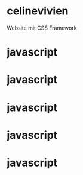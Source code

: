 # celinevivien
Website mit CSS Framework
# javascript
# javascript
# javascript
# javascript
# javascript
